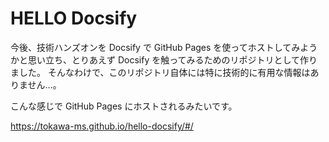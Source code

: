 # HELLO Docsify
今後、技術ハンズオンを Docsify で GitHub Pages を使ってホストしてみようかと思い立ち、とりあえず Docsify を触ってみるためのリポジトリとして作りました。
そんなわけで、このリポジトリ自体には特に技術的に有用な情報はありません…。

こんな感じで GitHub Pages にホストされるみたいです。

https://tokawa-ms.github.io/hello-docsify/#/
